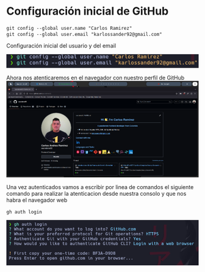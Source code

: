 # Configuración inicial de GitHub

```
git config --global user.name "Carlos Ramirez"
git config --global user.email "karlossander92@gmail.com"
```
Configuración inicial del usuario y del email

![alt text](imgs/git_comandos_configuracion_iniciales.png)

Ahora nos atenticaremos en el navegador con nuestro perfil de GitHub
![alt text](imgs/git_perfil.png)

Una vez autenticados vamos a escribir por linea de comandos el siguiente comando para realizar la atenticacion desde  nuestra consolo y que nos habra el navegador web
```
gh auth login
```
![alt text](imgs/git_atentication_web_browser.png)
